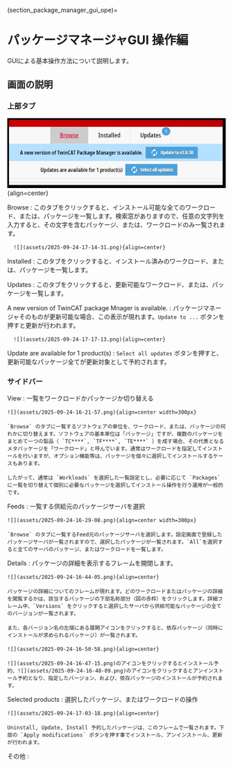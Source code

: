 (section_package_manager_gui_ope)=
# パッケージマネージャGUI 操作編

GUIによる基本操作方法について説明します。

## 画面の説明

### 上部タブ

![](assets/2025-09-24-13-28-43.png){align=center}

Browse
    : このタブをクリックすると、インストール可能な全てのワークロード、または、パッケージを一覧します。検索窓がありますので、任意の文字列を入力すると、その文字を含むパッケージ、または、ワークロードのみ一覧されます。

      ![](assets/2025-09-24-17-14-31.png){align=center}

Installed
    : このタブをクリックすると、インストール済みのワークロード、または、パッケージを一覧します。

Updates
    : このタブをクリックすると、更新可能なワークロード、または、パッケージを一覧します。

A new version of TwinCAT package Mnager is available.
    : パッケージマネージャそのものが更新可能な場合、この表示が現れます。`Update to ...` ボタンを押すと更新が行われます。

      ![](assets/2025-09-24-17-17-13.png){align=center}

Update are available for 1 product(s)
    : `Select all updates` ボタンを押すと、更新可能なパッケージ全てが更新対象として予約されます。

### サイドバー

View
  : 一覧をワークロードかパッケージか切り替える
  
    ![](assets/2025-09-24-16-21-57.png){align=center width=300px}
  
    `Browse` のタブに一覧するソフトウェアの単位を、ワークロード、または、パッケージの何れかに切り替えます。ソフトウェアの基本単位は「パッケージ」ですが、複数のパッケージをまとめて一つの製品（ `TC****`, `TF****`, `TE****` ）を成す場合、その代表となるメタパッケージを「ワークロード」と呼んでいます。通常はワークロードを指定してインストールを行いますが、オプション機能等は、パッケージを個々に選択してインストールするケースもあります。
    
    したがって、通常は `Workloads` を選択した一覧設定とし、必要に応じて `Packages` に一覧を切り替えて個別に必要なパッケージを選択してインストール操作を行う運用が一般的です。

Feeds
  : 一覧する供給元のパッケージサーバを選択

    ![](assets/2025-09-24-16-29-08.png){align=center width=300px}
  
    `Browse` のタブに一覧するFeed元のパッケージサーバを選択します。設定画面で登録したパッケージサーバが一覧されますので、選択したパッケージが一覧されます。`All`を選択すると全てのサーバのパッケージ、またはワークロードを一覧します。

Details
  : パッケージの詳細を表示するフレームを開閉します。

    ![](assets/2025-09-24-16-44-05.png){align=center}

    パッケージの詳細についてのフレームが現れます。どのワークロードまたはパッケージの詳細を閲覧するかは、該当するパッケージの下部名称部分（図の赤枠）をクリックします。詳細フレーム中、`Versions` をクリックすると選択したサーバから供給可能なパッケージの全てのバージョンが一覧されます。

    また、各バージョン名の左端にある展開アイコンをクリックすると、依存パッケージ（同時にインストールが求められるパッケージ）が一覧されます。

    ![](assets/2025-09-24-16-50-58.png){align=center}

    ![](assets/2025-09-24-16-47-15.png)のアイコンをクリックするとインストール予約、![](assets/2025-09-24-16-48-09.png)のアイコンをクリックするとアンインストール予約となり、指定したバージョン、および、依存パッケージのインストールが予約されます。

Selected products
  : 選択したパッケージ、またはワークロードの操作

    ![](assets/2025-09-24-17-03-18.png){align=center}

    Uninstall, Update, Install 予約したパッケージは、このフレームで一覧されます。下部の `Apply modifications` ボタンを押す事でインストール、アンインストール、更新が行われます。

その他
  : 

